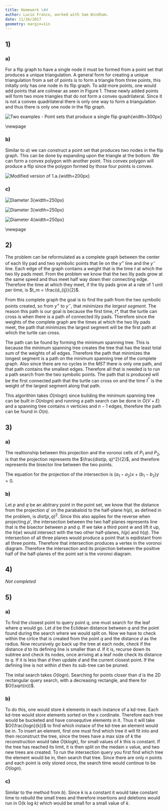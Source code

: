 ```yaml
---
title: Homework \#4
author: Lucio Franco, worked with Sam Windham.
date: 11/16/2017
geometry: margin=1in
---
```


## 1)

### a)

For a flip graph to have a single node it must be formed from a point set that produces a unique triangulation. A general form for creating a unique triangulation from a set of points is to form a triangle from three points, this initally only has one node in its flip graph. To add more points, one would add points that are colinear as seen in Figure 1. These newly added points will form two more triangles that do not form a convex quadrilateral. Since it is not a convex quadrilateral there is only one way to form a triangulation and thus there is only one node in the flip graph.

![Two examples - Point sets that produce a single flip graph](img/1.a.png){width=300px}

\newpage
### b)

Similar to $a)$ we can construct a point set that produces two nodes in the flip graph. This can be done by expanding upon the triangle at the bottom. We can form a convex polygon with another point. This convex polygon will produce a flip since the polygon formed by those four points is convex.

![Modified version of 1.a.](img/1.b.png){width=200px}

### c)

![Diameter 3](img/1.c.1.png){width=250px}


![Diameter 3](img/1.c.2.jpg){width=250px}


![Diameter 4](img/1.c.3.jpg){width=250px}

\newpage

## 2)

The problem can be reformulated as a complete graph between the center of each lily pad and two symbolic points that lie on the $y^+$ line and the $y^-$ line. Each edge of the graph contains a weight that is the time $t$ at which the two lily pads meet. From the problem we know that the two lily pads grow at the same speed and thus meet half way down their connecting edge. Therefore the time at which they meet, if the lily pads grow at a rate of 1 unit per time, is $t_m = \frac{d_{ij}}{2}$.

From this complete graph the goal is to find the path from the two symbolic points created, so from $y^+$ to $y^-$, that *minimizes the largest segment*. The reason this path is our goal is because the first time, $t*$, that the turtle can cross is when there is a path of connected lily pads. Therefore since the weights of the complete graph are the times at which the two lily pads meet, the path that minimizes the largest segment will be the first path at which the turtle can cross.

The path can be found by forming the minimum spanning tree. This is because the minimum spanning tree creates the tree that has the least total sum of the weights of all edges. Therefore the path that minimizes the longest segment is a path on the minimum spanning tree of the complete graph. Also since there are no cycles in the $MST$ there is only one path, and that path contains the smallest edges. Therefore all that is needed is to run a path search from the two symbolic points. The path that is produced will be the first connected path that the turtle can cross on and the time $t^*$ is the weight of the largest segment along that path.

This algorithim takes $O(nlogn)$ since building the minimum spanning tree can be built in $O(nlogn)$ and running a path search can be done in $O(V + E)$ and a spanning tree contains $n$ verticies and $n - 1$ edges, therefore the path can be found in $O(n)$.

## 3)

### a)

The realtionship between this projection and the voronoi cells of $P_1$ and $P_2$, is that the projection represents the $\frac{dist(p, q)^2}{2}$, and therefore represents the bisector line between the two points.

The equation for the projection of the intersection is $(a_1 - a_2)x + (b_1 - b_2)y = 0$.

### b)

Let $p$ and $q$ be an abitrary point in the point set, we know that the distance from the projection $q'$ on the parabaloid to the half-plane $h(p)$, as defined in the problem, is $dist(p, q)^2$. Since this also applies for the reverse when projecting $p'$, the intersection between the two half planes represents line that is the bisector between $p$ and $q$. If we take a third point $w$ and lift it up, the $h(w)$ would intersect with the two other half-planes, $h(p)$ and $h(q)$. The intersection of all three planes would produce a point that is eqidistant from all three points. Therefore that intersection produces a vertex in the voronoi diagram. Therefore the intersection and its projection between the positive half of the half-planes of the point set is the voronoi diagram.

## 4)

*Not completed*

## 5)

### a)

To find the closest point to query point $q$, one must search for the leaf where $q$ would go. Let $d$ be the Eclidean distance between $q$ and the point found during the search where we would split on. Now we have to check within the cirlce that is created from the point $q$ and the distance $d$ as the radius. Now recursively go back up the tree at each node, check if the distance $d$ to its defining line is smaller than $d$. If it is, recurse down its subtree and check its nodes, once arriving at a leaf node check its distance to $q$. If it is less than $d$ then update $d$ and the current closest point. If the defining line is not within $d$ then its sub-tree can be pruned.

The inital search takes $O(logn)$. Searching for points closer than $d$ is the 2D rectangular query search, with a decreasing rectangle, and there for $O(\sqrt{n})$.

### b)

To do this, one would store $k$ elements in each instance of a kd-tree. Each kd-tree would store elements sorted on the x cordinate. Therefore each tree would be bucketed and have consequtive elements in it. Thus it will take $O(\frac{logn}{k})$ to find which instace of the kd-tree an element would be in. To insert an element, first one must find which tree it will fit into and then reconstruct the tree, since the trees have a max size of $k$ the reconstruction would take $O(klogk)$, for small values of $k$ this is constant. If the tree has reached its limit, it is then split on the medain x value, and two new trees are created. To run the intersection query you first find which tree the element would be in, then search that tree. Since there are only $n$ points and each point is only stored once, the search time would continue to be $O(logn)$.

### c)

Similar to the method from $b)$. Since $k$ is a constant it would take constant time to rebuild the small trees and therefore insertions and deletions would run in O(k log k) which would be small for a small value of $k$.
